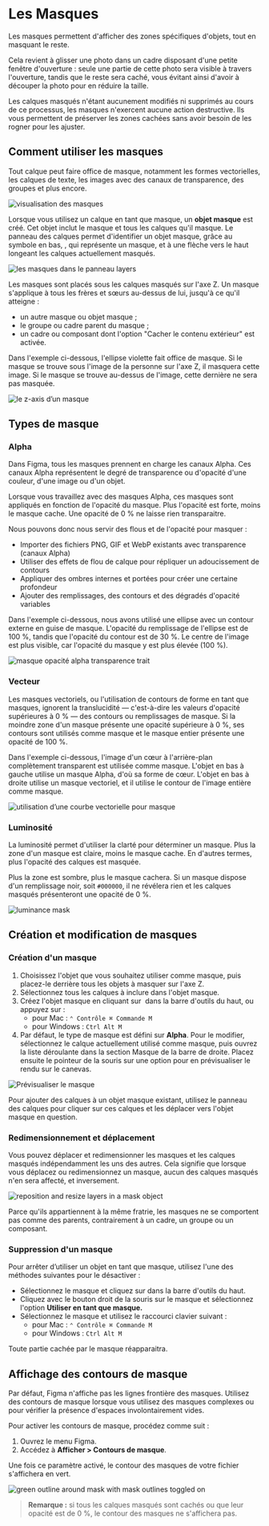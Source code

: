 # Les Masques

Les masques permettent d'afficher des zones spécifiques d'objets, tout en masquant le reste.

Cela revient à glisser une photo dans un cadre disposant d'une petite fenêtre d'ouverture : seule une partie de cette photo sera visible à travers l'ouverture, tandis que le reste sera caché, vous évitant ainsi d'avoir à découper la photo pour en réduire la taille.

Les calques masqués n'étant aucunement modifiés ni supprimés au cours de ce processus, les masques n'exercent aucune action destructive. Ils vous permettent de préserver les zones cachées sans avoir besoin de les rogner pour les ajuster.

## Comment utiliser les masques

Tout calque peut faire office de masque, notamment les formes vectorielles, les calques de texte, les images avec des canaux de transparence, des groupes et plus encore.

![visualisation des masques](./links/masques.gif)

Lorsque vous utilisez un calque en tant que masque, un **objet masque** est créé. Cet objet inclut le masque et tous les calques qu'il masque. Le panneau des calques permet d'identifier un objet masque, grâce au symbole en bas, , qui représente un masque, et à une flèche vers le haut longeant les calques actuellement masqués.

![les masques dans le panneau layers](./links/masques-layers.png)

Les masques sont placés sous les calques masqués sur l'axe Z. Un masque s'applique à tous les frères et sœurs au-dessus de lui, jusqu'à ce qu'il atteigne :

- un autre masque ou objet masque ;
- le groupe ou cadre parent du masque ;
- un cadre ou composant dont l'option "Cacher le contenu extérieur" est activée.

Dans l'exemple ci-dessous, l'ellipse violette fait office de masque. Si le masque se trouve sous l'image de la personne sur l'axe Z, il masquera cette image. Si le masque se trouve au-dessus de l'image, cette dernière ne sera pas masquée.

![le z-axis d’un masque](./links/mask-z-axis.png)

## Types de masque

### Alpha

Dans Figma, tous les masques prennent en charge les canaux Alpha. Ces canaux Alpha représentent le degré de transparence ou d'opacité d'une couleur, d'une image ou d'un objet.

Lorsque vous travaillez avec des masques Alpha, ces masques sont appliqués en fonction de l'opacité du masque. Plus l'opacité est forte, moins le masque cache. Une opacité de 0 % ne laisse rien transparaitre.

Nous pouvons donc nous servir des flous et de l'opacité pour masquer :

- Importer des fichiers PNG, GIF et WebP existants avec transparence (canaux Alpha)
- Utiliser des effets de flou de calque pour répliquer un adoucissement de contours
- Appliquer des ombres internes et portées pour créer une certaine profondeur
- Ajouter des remplissages, des contours et des dégradés d'opacité variables

Dans l'exemple ci-dessous, nous avons utilisé une ellipse avec un contour externe en guise de masque. L'opacité du remplissage de l'ellipse est de 100 %, tandis que l'opacité du contour est de 30 %. Le centre de l'image est plus visible, car l'opacité du masque y est plus élevée (100 %).

![masque opacité alpha transparence trait](./links/mask-with-stroke.png)

### Vecteur

Les masques vectoriels, ou l'utilisation de contours de forme en tant que masques, ignorent la translucidité — c'est-à-dire les valeurs d'opacité supérieures à 0 % — des contours ou remplissages de masque. Si la moindre zone d'un masque présente une opacité supérieure à 0 %, ses contours sont utilisés comme masque et le masque entier présente une opacité de 100 %.

Dans l'exemple ci-dessous, l'image d'un cœur à l'arrière-plan complètement transparent est utilisée comme masque. L'objet en bas à gauche utilise un masque Alpha, d'où sa forme de cœur. L'objet en bas à droite utilise un masque vectoriel, et il utilise le contour de l'image entière comme masque.

![utilisation d’une courbe vectorielle pour masque](./links/mask-alpha-vs-vector.png)

### Luminosité

La luminosité permet d'utiliser la clarté pour déterminer un masque. Plus la zone d'un masque est claire, moins le masque cache. En d'autres termes, plus l'opacité des calques est masquée.

Plus la zone est sombre, plus le masque cachera. Si un masque dispose d'un remplissage noir, soit `#000000`, il ne révélera rien et les calques masqués présenteront une opacité de 0 %.

![luminance mask](./links/mask-luminance.png)

## Création et modification de masques

### Création d'un masque

1. Choisissez l'objet que vous souhaitez utiliser comme masque, puis placez-le derrière tous les objets à masquer sur l'axe Z.
2. Sélectionnez tous les calques à inclure dans l'objet masque.
3. Créez l'objet masque en cliquant sur  dans la barre d'outils du haut, ou appuyez sur :  
    - pour Mac : `⌃ Contrôle ⌘ Commande M`
    - pour Windows : `Ctrl Alt M`
4. Par défaut, le type de masque est défini sur **Alpha**. Pour le modifier, sélectionnez le calque actuellement utilisé comme masque, puis ouvrez la liste déroulante dans la section Masque de la barre de droite. Placez ensuite le pointeur de la souris sur une option pour en prévisualiser le rendu sur le canevas.

![Prévisualiser le masque](./links/mask-on-canvas-preview.gif)

Pour ajouter des calques à un objet masque existant, utilisez le panneau des calques pour cliquer sur ces calques et les déplacer vers l'objet masque en question.

### Redimensionnement et déplacement

Vous pouvez déplacer et redimensionner les masques et les calques masqués indépendamment les uns des autres. Cela signifie que lorsque vous déplacez ou redimensionnez un masque, aucun des calques masqués n'en sera affecté, et inversement.

![reposition and resize layers in a mask object](./links/masks-resize-reposition-2.gif)

Parce qu'ils appartiennent à la même fratrie, les masques ne se comportent pas comme des parents, contrairement à un cadre, un groupe ou un composant.

### Suppression d'un masque

Pour arrêter d’utiliser un objet en tant que masque, utilisez l'une des méthodes suivantes pour le désactiver :

- Sélectionnez le masque et cliquez sur dans la barre d'outils du haut.
- Cliquez avec le bouton droit de la souris sur le masque et sélectionnez l'option **Utiliser en tant que masque.**
- Sélectionnez le masque et utilisez le raccourci clavier suivant :
  - pour Mac : `⌃ Contrôle ⌘ Commande M`
  - pour Windows : `Ctrl Alt M`

Toute partie cachée par le masque réapparaitra.

## Affichage des contours de masque

Par défaut, Figma n'affiche pas les lignes frontière des masques. Utilisez des contours de masque lorsque vous utilisez des masques complexes ou pour vérifier la présence d'espaces involontairement vides.

Pour activer les contours de masque, procédez comme suit :

1. Ouvrez le menu Figma.
2. Accédez à **Afficher > Contours de masque**.

Une fois ce paramètre activé, le contour des masques de votre fichier s'affichera en vert.

![green outline around mask with mask outlines toggled on](./links/masks-reveal-outlines.png)

> **Remarque :** si tous les calques masqués sont cachés ou que leur opacité est de 0 %, le contour des masques ne s'affichera pas.
